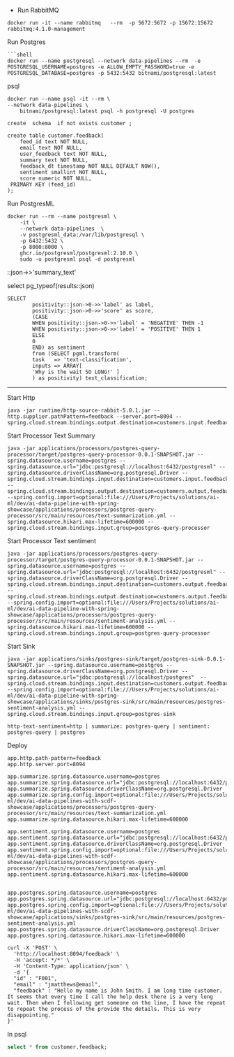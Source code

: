 
- Run RabbitMQ
```shell
docker run -it --name rabbitmq   --rm  -p 5672:5672 -p 15672:15672  rabbitmq:4.1.0-management 
```

Run Postgres

```shell
```shell
docker run --name postgresql --network data-pipelines --rm  -e POSTGRESQL_USERNAME=postgres -e ALLOW_EMPTY_PASSWORD=true -e POSTGRESQL_DATABASE=postgres -p 5432:5432 bitnami/postgresql:latest
```




psql

```shell
docker run --name psql -it --rm \
--network data-pipelines \
    bitnami/postgresql:latest psql -h postgresql -U postgres
```

```shell
create  schema  if not exists customer ;

create table customer.feedback(
    feed_id text NOT NULL,
    email text NOT NULL,
    user_feedback text NOT NULL,
    summary text NOT NULL,
    feedback_dt timestamp NOT NULL DEFAULT NOW(),
    sentiment smallint NOT NULL,
    score numeric NOT NULL,
 PRIMARY KEY (feed_id)
);
```


Run PostgresML

```shell
docker run --rm --name postgresml \
    -it \
    --network data-pipelines  \
    -v postgresml_data:/var/lib/postgresql \
    -p 6432:5432 \
    -p 8000:8000 \
    ghcr.io/postgresml/postgresml:2.10.0 \
    sudo -u postgresml psql -d postgresml
```




::json->>'summary_text'

select pg_typeof(results::json)

```shell
SELECT
        positivity::json->0->>'label' as label,
        positivity::json->0->>'score' as score,
        (CASE
        WHEN positivity::json->0->>'label' = 'NEGATIVE' THEN -1
        WHEN positivity::json->0->>'label' = 'POSITIVE' THEN 1
        ELSE
        0
        END) as sentiment
        from (SELECT pgml.transform(
        task   => 'text-classification',
        inputs => ARRAY[
        'Why is the wait SO LONG!' ]
        ) as positivity) text_classification;
```


---------------------------


Start Http


```shell
java -jar runtime/http-source-rabbit-5.0.1.jar --http.supplier.pathPattern=feedback --server.port=8094 --spring.cloud.stream.bindings.output.destination=customers.input.feedback
```


Start Processor Text Summary

```shell
java -jar applications/processors/postgres-query-processor/target/postgres-query-processor-0.0.1-SNAPSHOT.jar --spring.datasource.username=postgres --spring.datasource.url="jdbc:postgresql://localhost:6432/postgresml" --spring.datasource.driverClassName=org.postgresql.Driver --spring.cloud.stream.bindings.input.destination=customers.input.feedback --spring.cloud.stream.bindings.output.destination=customers.output.feedback.summary --spring.config.import=optional:file:///Users/Projects/solutions/ai-ml/dev/ai-data-pipeline-with-spring-showcase/applications/processors/postgres-query-processor/src/main/resources/text-summarization.yml --spring.datasource.hikari.max-lifetime=600000 --spring.cloud.stream.bindings.input.group=postgres-query-processor
```
Start Processor Text sentiment

```shell
java -jar applications/processors/postgres-query-processor/target/postgres-query-processor-0.0.1-SNAPSHOT.jar --spring.datasource.username=postgres --spring.datasource.url="jdbc:postgresql://localhost:6432/postgresml" --spring.datasource.driverClassName=org.postgresql.Driver --spring.cloud.stream.bindings.input.destination=customers.output.feedback.summary --spring.cloud.stream.bindings.output.destination=customers.output.feedback.sentiment --spring.config.import=optional:file:///Users/Projects/solutions/ai-ml/dev/ai-data-pipeline-with-spring-showcase/applications/processors/postgres-query-processor/src/main/resources/sentiment-analysis.yml --spring.datasource.hikari.max-lifetime=600000 --spring.cloud.stream.bindings.input.group=postgres-query-processor
```



Start Sink


```shell
java -jar applications/sinks/postgres-sink/target/postgres-sink-0.0.1-SNAPSHOT.jar --spring.datasource.username=postgres --spring.datasource.driverClassName=org.postgresql.Driver --spring.datasource.url="jdbc:postgresql://localhost/postgres"  --spring.cloud.stream.bindings.input.destination=customers.output.feedback.sentiment --spring.config.import=optional:file:///Users/Projects/solutions/ai-ml/dev/ai-data-pipeline-with-spring-showcase/applications/sinks/postgres-sink/src/main/resources/postgres-sentiment-analysis.yml --spring.cloud.stream.bindings.input.group=postgres-sink
```



```shell
http-text-sentiment=http | summarize: postgres-query | sentiment: postgres-query | postgres
```


Deploy

```properties
app.http.path-pattern=feedback
app.http.server.port=8094

app.summarize.spring.datasource.username=postgres
app.summarize.spring.datasource.url="jdbc:postgresql://localhost:6432/postgresml"
app.summarize.spring.datasource.driverClassName=org.postgresql.Driver
app.summarize.spring.config.import=optional:file:///Users/Projects/solutions/ai-ml/dev/ai-data-pipelines-with-scdf-showcase/applications/processors/postgres-query-processor/src/main/resources/text-summarization.yml
app.summarize.spring.datasource.hikari.max-lifetime=600000

app.sentiment.spring.datasource.username=postgres
app.sentiment.spring.datasource.url="jdbc:postgresql://localhost:6432/postgresml"
app.sentiment.spring.datasource.driverClassName=org.postgresql.Driver
app.sentiment.spring.config.import=optional:file:///Users/Projects/solutions/ai-ml/dev/ai-data-pipelines-with-scdf-showcase/applications/processors/postgres-query-processor/src/main/resources/sentiment-analysis.yml
app.sentiment.spring.datasource.hikari.max-lifetime=600000


app.postgres.spring.datasource.username=postgres
app.postgres.spring.datasource.url="jdbc:postgresql://localhost:6432/postgresml"
app.postgres.spring.config.import=optional:file:///Users/Projects/solutions/ai-ml/dev/ai-data-pipelines-with-scdf-showcase/applications/sinks/postgres-sink/src/main/resources/postgres-sentiment-analysis.yml
app.postgres.spring.datasource.driverClassName=org.postgresql.Driver
app.postgres.spring.datasource.hikari.max-lifetime=600000
```


```shell
curl -X 'POST' \
  'http://localhost:8094/feedback' \
  -H 'accept: */*' \
  -H 'Content-Type: application/json' \
  -d '{
  "id" : "F001",
  "email" : "jmatthews@email",
  "feedback" : "Hello my name is John Smith. I am long time customer. It seems that every time I call the help desk there is a very long wait. Then when I following get someone on the line, I have the repeat to repeat the process of the provide the details. This is very disappointing."
}'
```


In psql

```sql
select * from customer.feedback;

```